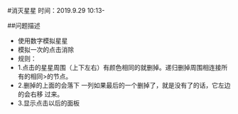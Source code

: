 #消灭星星
	时间：2019.9.29 10:13-

##问题描述
 * 使用数字模拟星星
 * 模拟一次的点击消除
 * 规则：
 * 1.点击的星星周围（上下左右）有颜色相同的就删掉。递归删掉周围相连接所有的相同>的节点。
 * 2.删掉的上面的会落下 一列如果最后的一个删掉了，就是没有了的话，它左边的会右移
过来。
 * 3.显示点击以后的面板  

